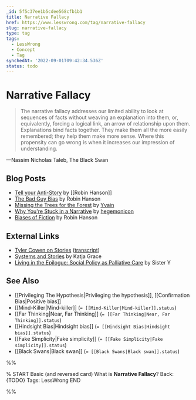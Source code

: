 ```yaml
---
_id: 5f5c37ee1b5cdee568cfb1b1
title: Narrative Fallacy
href: https://www.lesswrong.com/tag/narrative-fallacy
slug: narrative-fallacy
type: tag
tags:
  - LessWrong
  - Concept
  - Tag
synchedAt: '2022-09-01T09:42:34.536Z'
status: todo
---
```


# Narrative Fallacy

> The narrative fallacy addresses our limited ability to look at sequences of facts without weaving an explanation into them, or, equivalently, forcing a logical link, an arrow of relationship upon them. Explanations bind facts together. They make them all the more easily remembered; they help them make more sense. Where this propensity can go wrong is when it increases our impression of understanding.

—Nassim Nicholas Taleb, The Black Swan

## Blog Posts

- [Tell your Anti-Story](http://www.overcomingbias.com/2007/07/tell-your-anti-.html) by [[Robin Hanson]]
- [The Bad Guy Bias](http://www.overcomingbias.com/2008/12/the-bad-guy-bia.html) by Robin Hanson
- [Missing the Trees for the Forest](http://lesswrong.com/lw/13k/missing_the_trees_for_the_forest/) by [Yvain](https://wiki.lesswrong.com/wiki/Yvain)
- [Why You're Stuck in a Narrative](http://lesswrong.com/lw/14q/why_youre_stuck_in_a_narrative/) by [hegemonicon](http://www.coarsegra.in/)
- [Biases of Fiction](http://www.overcomingbias.com/2012/12/biases-of-fiction.html) by Robin Hanson

## External Links

- [Tyler Cowen on Stories](http://www.youtube.com/watch?v=RoEEDKwzNBw) ([transcript](http://lesswrong.com/r/discussion/lw/8w1/transcript_tyler_cowen_on_stories/))
- [Systems and Stories](http://meteuphoric.wordpress.com/2010/04/23/systems-and-stories/) by Katja Grace
- [Living in the Epilogue: Social Policy as Palliative Care](http://theviewfromhell.blogspot.com/2010/12/living-in-epilogue-social-policy-as.html) by Sister Y

## See Also

- [[Privileging The Hypothesis|Privileging the hypothesis]], [[Confirmation Bias|Positive bias]]
- [[Mind-Killer|Mind-killer]] (`= [[Mind-Killer|Mind-killer]].status`)
- [[Far Thinking|Near, Far Thinking]] (`= [[Far Thinking|Near, Far Thinking]].status`)
- [[Hindsight Bias|Hindsight bias]] (`= [[Hindsight Bias|Hindsight bias]].status`)
- [[Fake Simplicity|Fake simplicity]] (`= [[Fake Simplicity|Fake simplicity]].status`)
- [[Black Swans|Black swan]] (`= [[Black Swans|Black swan]].status`)


%%

% START
Basic (and reversed card)
What is **Narrative Fallacy**?
Back: {TODO}
Tags: LessWrong
END

%%
	
